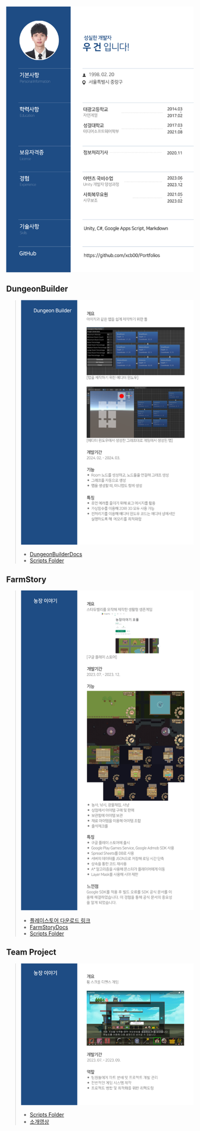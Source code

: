 ![Portfolio](https://raw.githubusercontent.com/xcb00/Portfolios/main/Folder/Resources/Portfolios%20(1).png)
## DungeonBuilder
> ![Portfolio](https://raw.githubusercontent.com/xcb00/Portfolios/main/Folder/Resources/Portfolios%20(2).png)
> - [DungeonBuilderDocs](https://github.com/xcb00/Portfolios/blob/main/Folder/DungeonBuilderDocs.md)
> - [Scripts Folder](https://github.com/xcb00/Portfolios/tree/main/Folder/Scripts/DungeonBuilder)

## FarmStory
> ![Portfolio](https://raw.githubusercontent.com/xcb00/Portfolios/main/Folder/Resources/Portfolios%20(3).png)
> - [플레이스토어 다운로드 링크](https://play.google.com/store/apps/details?id=com.geon.farmstory)
> - [FarmStoryDocs](https://github.com/xcb00/Portfolios/blob/main/Folder/FarmStoryDocs.md)
> - [Scripts Folder](https://github.com/xcb00/Portfolios/tree/main/Folder/Scripts/Farmstory)

## Team Project
> ![Portfolio](https://raw.githubusercontent.com/xcb00/Portfolios/main/Folder/Resources/Portfolios%20(4).png)
> - [Scripts Folder](https://github.com/xcb00/Portfolios/tree/main/Folder/Scripts/TeamProject)
> - [소개영상](https://www.youtube.com/watch?v=baY5OeMPuSk)
